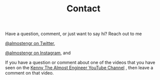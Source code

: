 ﻿---
title: Contact
description: Information about how to contact Kenny Robinson.
---

Have a question, comment, or just want to say hi? Reach out to me 

<a href="https://twitter.com/almostengr" target="_blank">@almostengr on Twitter</a>,

<a href="https://instagram.com/almostengr" target="_blank">@almostengr on Instagram</a>, and

If you have a question or comment about one of the videos that you have seen on the
<a href="https://www.youtube.com/channel/KennyTheAlmostEngineer?sub_confirmation=1" target="_blank">Kenny The Almost Engineer YouTube Channel</a>
, then leave a comment on that video.

